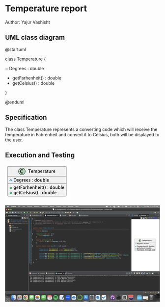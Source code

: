 # Temperature report
Author: Yajur Vashisht

## UML class diagram

@startuml

class Temperature {

~ Degrees : double
+ getFarhenheit() : double
+ getCelsius() : double

}

@enduml

## Specification

The class Temperature represents a converting code which will receive the temperature in
Fahrenheit and convert it to Celsius, both will be displayed to the user.

## Execution and Testing

![Temperature UML Diagram](TemperatureUML.png)

![Temperature Running](TemperatureRunning.png)

